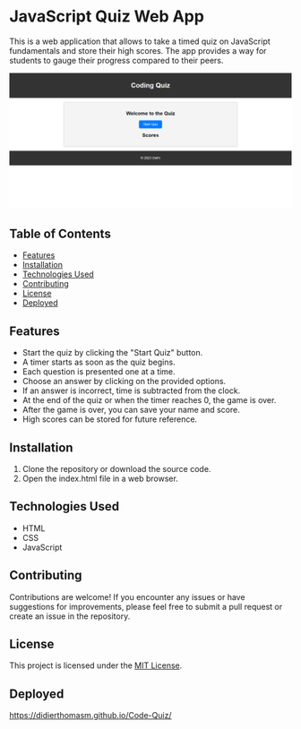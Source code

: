 # JavaScript Quiz Web App

This is a web application that allows to take a timed quiz on JavaScript fundamentals 
and store their high scores. The app provides a way for students to gauge their progress compared to their peers.

![JavaScript Quiz Web App](./assets/images/app.png)

## Table of Contents

- [Features](#features)
- [Installation](#installation)
- [Technologies Used](#Technologies-Used)
- [Contributing](#contributing)
- [License](#license)
- [Deployed](#deployed)

## Features

- Start the quiz by clicking the "Start Quiz" button.
- A timer starts as soon as the quiz begins.
- Each question is presented one at a time.
- Choose an answer by clicking on the provided options.
- If an answer is incorrect, time is subtracted from the clock.
- At the end of the quiz or when the timer reaches 0, the game is over.
- After the game is over, you can save your name and score.
- High scores can be stored for future reference.

## Installation

1. Clone the repository or download the source code.
2. Open the index.html file in a web browser.

## Technologies Used

- HTML
- CSS
- JavaScript

## Contributing

Contributions are welcome! If you encounter any issues or have suggestions for improvements, 
please feel free to submit a pull request or create an issue in the repository.

## License

This project is licensed under the [MIT License](LICENSE).

## Deployed
<https://didierthomasm.github.io/Code-Quiz/>